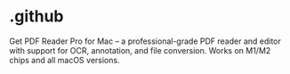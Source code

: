 # .github
Get PDF Reader Pro for Mac – a professional-grade PDF reader and editor with support for OCR, annotation, and file conversion. Works on M1/M2 chips and all macOS versions.

